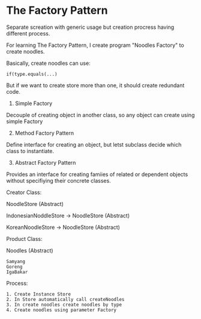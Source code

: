 # The Factory Pattern
Separate screation with generic usage but creation procress having different process.

For learning The Factory Pattern, I create program "Noodles Factory" to create noodles.

Basically, create noodles can use:
```
if(type.equals(...)
```
But if we want to create store more than one, it should create redundant code.


1. Simple Factory

Decouple of creating object in another class, so any object can create using simple Factory

2. Method Factory Pattern

Define interface for creating an object, but letst subclass decide which class to instantiate.

3. Abstract Factory Pattern

Provides an interface for creating famiies of related or dependent objects without specifiying their concrete classes.

Creator Class:

NoodleStore (Abstract)

IndonesianNoddleStore -> NoodleStore (Abstract)

KoreanNoodleStore -> NoodleStore (Abstract)

Product Class:

Noodles (Abstract)

```
Samyang
Goreng
IgaBakar
```

Process:
```
1. Create Instance Store
2. In Store automatically call createNoodles
3. In create noodles create noodles by type
4. Create noodles using parameter Factory
```
